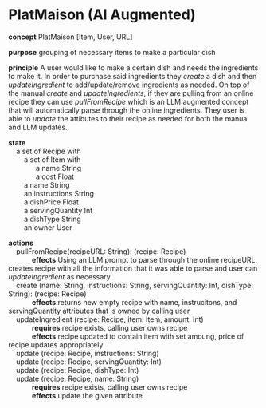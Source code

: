 
# PlatMaison (AI Augmented)

**concept** PlatMaison [Item, User, URL]

**purpose** grouping of necessary items to make a particular dish

**principle** A user would like to make a certain dish and needs the ingredients to make it. In order to purchase said ingredients they *create* a dish and then *updateIngredient* to add/update/remove ingredients as needed. On top of the manual *create* and *updateIngredients*, if they are pulling from an online recipe they can use *pullFromRecipe* which is an LLM augmented concept that will automatically parse through the online ingredients.  They user is able to *update* the attibutes to their recipe as needed for both the manual and LLM updates.

**state**  
    a set of Recipe with\
        a set of Item with\
              a name String\
              a cost Float\
        a name String\
        an instructions String\
        a dishPrice Float\
        a servingQuantity Int\
        a dishType String\
        an owner User

**actions**\
    pullFromRecipe(recipeURL: String): (recipe: Recipe)\
            **effects** Using an LLM prompt to parse through the online recipeURL, creates recipe with all the information that it was able to parse and user can *updateIngredient* as necessary \
    create (name: String, instructions: String, servingQuantity: Int, dishType: String): (recipe: Recipe)\
            **effects** returns new empty recipe with name, instrucitons, and servingQuantity attributes that is owned by calling user\
    updateIngredient (recipe: Recipe, item: Item, amount: Int)\
            **requires** recipe exists, calling user owns recipe\
            **effects** recipe updated to contain item with set amoung, price of recipe updates appropriately\
    update (recipe: Recipe, instructions: String)\
    update (recipe: Recipe, servingQuantity: Int)\
    update (recipe: Recipe, dishType: Int)\
    update (recipe: Recipe, name: String)\
            **requires** recipe exists, calling user owns recipe\
            **effects** update the given attribute